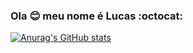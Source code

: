 ### Ola :blush: meu nome é Lucas :octocat:



[![Anurag's GitHub stats](https://github-readme-stats.vercel.app/api?username=fogo5000&show_icons=true&title_color=#ed1928&text_color=ed1928)](https://github.com/anuraghazra/github-readme-stats)
<!--
